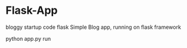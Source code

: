 # Flask-App
bloggy startup code flask
Simple Blog app, running on flask framework

python app.py 
run
